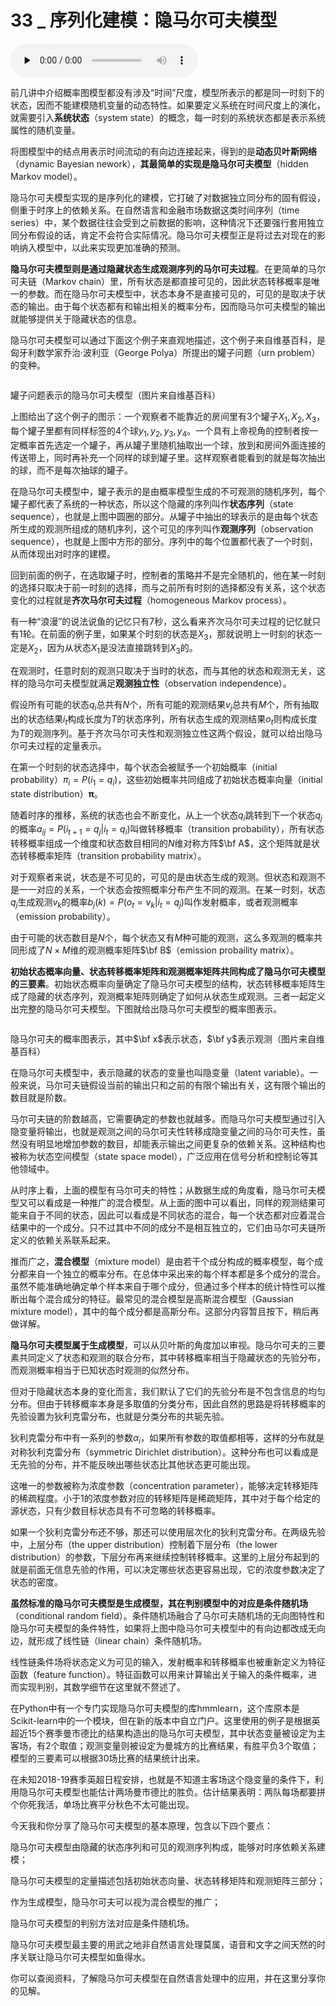 # 33 _ 序列化建模：隐马尔可夫模型

<audio id="audio" title="33 | 序列化建模：隐马尔可夫模型" controls="" preload="none"><source id="mp3" src="https://static001.geekbang.org/resource/audio/b3/76/b36f517336604cf184f5f365013cc276.mp3"></audio>

前几讲中介绍概率图模型都没有涉及“时间”尺度，模型所表示的都是同一时刻下的状态，因而不能建模随机变量的动态特性。如果要定义系统在时间尺度上的演化，就需要引入**系统状态**（system state）的概念，每一时刻的系统状态都是表示系统属性的随机变量。

将图模型中的结点用表示时间流动的有向边连接起来，得到的是**动态贝叶斯网络**（dynamic Bayesian nework），**其最简单的实现是隐马尔可夫模型**（hidden Markov model）。

隐马尔可夫模型实现的是序列化的建模，它打破了对数据独立同分布的固有假设，侧重于时序上的依赖关系。在自然语言和金融市场数据这类时间序列（time series）中，某个数据往往会受到之前数据的影响，这种情况下还要强行套用独立同分布假设的话，肯定不会符合实际情况。隐马尔可夫模型正是将过去对现在的影响纳入模型中，以此来实现更加准确的预测。

**隐马尔可夫模型则是通过隐藏状态生成观测序列的马尔可夫过程**。在更简单的马尔可夫链（Markov chain）里，所有状态是都直接可见的，因此状态转移概率是唯一的参数。而在隐马尔可夫模型中，状态本身不是直接可见的，可见的是取决于状态的输出。由于每个状态都有和输出相关的概率分布，因而隐马尔可夫模型的输出就能够提供关于隐藏状态的信息。

隐马尔可夫模型可以通过下面这个例子来直观地描述，这个例子来自维基百科，是匈牙利数学家乔治·波利亚（George Polya）所提出的罐子问题（urn problem）的变种。

<img src="https://static001.geekbang.org/resource/image/0f/51/0f4c47cfcddb28cfd888891bdddc4d51.png" alt="" />

罐子问题表示的隐马尔可夫模型（图片来自维基百科）

上图给出了这个例子的图示：一个观察者不能靠近的房间里有3个罐子$X_1, X_2, X_3$，每个罐子里都有同样标签的4个球$y_1, y_2, y_3, y_4$。一个具有上帝视角的控制者按一定概率首先选定一个罐子，再从罐子里随机抽取出一个球，放到和房间外面连接的传送带上，同时再补充一个同样的球到罐子里。这样观察者能看到的就是每次抽出的球，而不是每次抽球的罐子。

在隐马尔可夫模型中，罐子表示的是由概率模型生成的不可观测的随机序列，每个罐子都代表了系统的一种状态，所以这个隐藏的序列叫作**状态序列**（state sequence），也就是上图中圆圈的部分。从罐子中抽出的球表示的是由每个状态所生成的观测所组成的随机序列，这个可见的序列叫作**观测序列**（observation sequence），也就是上图中方形的部分。序列中的每个位置都代表了一个时刻，从而体现出对时序的建模。

回到前面的例子，在选取罐子时，控制者的策略并不是完全随机的，他在某一时刻的选择只取决于前一时刻的选择，而与之前所有时刻的选择都没有关系，这个状态变化的过程就是**齐次马尔可夫过程**（homogeneous Markov process）。

有一种“浪漫”的说法说鱼的记忆只有7秒，这么看来齐次马尔可夫过程的记忆就只有1轮。在前面的例子里，如果某个时刻的状态是$X_3$，那就说明上一时刻的状态一定是$X_2$，因为从状态$X_1$是没法直接跳转到$X_3$的。

在观测时，任意时刻的观测只取决于当时的状态，而与其他的状态和观测无关，这样的隐马尔可夫模型就满足**观测独立性**（observation independence）。

假设所有可能的状态$q_i$总共有$N$个，所有可能的观测结果$v_j$总共有$M$个，所有抽取出的状态结果$i_t$构成长度为$T$的状态序列，所有状态生成的观测结果$o_t$则构成长度为$T$的观测序列。基于齐次马尔可夫性和观测独立性这两个假设，就可以给出隐马尔可夫过程的定量表示。

在第一个时刻的状态选择中，每个状态会被赋予一个初始概率（initial probability）$\pi_i = P(i_1 = q_i)$，这些初始概率共同组成了初始状态概率向量（initial state distribution）$\boldsymbol \pi$。

随着时序的推移，系统的状态也会不断变化，从上一个状态$q_i$跳转到下一个状态$q_j$的概率$a_{ij} = P(i_{t + 1} = q_j | i_t = q_i)$叫做转移概率（transition probability），所有状态转移概率组成一个维度和状态数目相同的$N$维对称方阵$\bf A$，这个矩阵就是状态转移概率矩阵（transition probability matrix）。

对于观察者来说，状态是不可见的，可见的是由状态生成的观测。但状态和观测不是一一对应的关系，一个状态会按照概率分布产生不同的观测。在某一时刻，状态$q_j$生成观测$v_k$的概率$b_j(k) = P(o_t = v_k | i_t = q_j)$叫作发射概率，或者观测概率（emission probability）。

由于可能的状态数目是$N$个，每个状态又有$M$种可能的观测，这么多观测的概率共同形成了$N \times M$维的观测概率矩阵$\bf B$（emission probaility matrix）。

**初始状态概率向量、状态转移概率矩阵和观测概率矩阵共同构成了隐马尔可夫模型的三要素**。初始状态概率向量确定了隐马尔可夫模型的结构，状态转移概率矩阵生成了隐藏的状态序列，观测概率矩阵则确定了如何从状态生成观测。三者一起定义出完整的隐马尔可夫模型。下图就给出隐马尔可夫模型的概率图表示。

<img src="https://static001.geekbang.org/resource/image/ce/db/cea8105d25c0cc39235eda14f6b618db.png" alt="" />

隐马尔可夫的概率图表示，其中$\bf x$表示状态，$\bf y$表示观测（图片来自维基百科）

在隐马尔可夫模型中，表示隐藏的状态的变量也叫隐变量（latent variable）。一般来说，马尔可夫链假设当前的输出只和之前的有限个输出有关，这有限个输出的数目就是阶数。

马尔可夫链的阶数越高，它需要确定的参数也就越多。而隐马尔可夫模型通过引入隐变量将输出，也就是观测之间的马尔可夫性转移成隐变量之间的马尔可夫性，虽然没有明显地增加参数的数目，却能表示输出之间更复杂的依赖关系。这种结构也被称为状态空间模型（state space model），广泛应用在信号分析和控制论等其他领域中。

从时序上看，上面的模型有马尔可夫的特性；从数据生成的角度看，隐马尔可夫模型又可以看成是一种推广的混合模型。从上面的图中可以看出，同样的观测结果可能来自于不同的状态，因此可以看成是不同状态的混合，每一个状态都对应着混合结果中的一个成分。只不过其中不同的成分不是相互独立的，它们由马尔可夫链所定义的依赖关系联系起来。

推而广之，**混合模型**（mixture model）是由若干个成分构成的概率模型，每个成分都来自一个独立的概率分布。在总体中采出来的每个样本都是多个成分的混合。虽然不能准确地确定单个样本来自于哪个成分，但通过多个样本的统计特性可以推断出每个混合成分的特征。最常见的混合模型是高斯混合模型（Gaussian mixture model），其中的每个成分都是高斯分布。这部分内容暂且按下，稍后再做详解。

**隐马尔可夫模型属于生成模型**，可以从贝叶斯的角度加以审视。隐马尔可夫的三要素共同定义了状态和观测的联合分布，其中转移概率相当于隐藏状态的先验分布，而观测概率相当于已知状态时观测的似然分布。

但对于隐藏状态本身的变化而言，我们默认了它们的先验分布是不包含信息的均匀分布。但由于转移概率本身是多取值的分类分布，因此自然的思路是将转移概率的先验设置为狄利克雷分布，也就是分类分布的共轭先验。

狄利克雷分布中有一系列的参数$\alpha_i$，如果所有参数的取值都相等，这样的分布就是对称狄利克雷分布（symmetric Dirichlet distribution）。这种分布也可以看成是无先验的分布，并不能反映出哪些状态比其他状态更可能出现。

这唯一的参数被称为浓度参数（concentration parameter），能够决定转移矩阵的稀疏程度。小于1的浓度参数对应的转移矩阵是稀疏矩阵，其中对于每个给定的源状态，只有少数目标状态具有不可忽略的转移概率。

如果一个狄利克雷分布还不够，那还可以使用层次化的狄利克雷分布。在两级先验中，上层分布（the upper distribution）控制着下层分布（the lower distribution）的参数，下层分布再来继续控制转移概率。这里的上层分布起到的就是前面无信息先验的作用，可以决定哪些状态更容易出现，它的浓度参数决定了状态的密度。

**虽然标准的隐马尔可夫模型是生成模型，其在判别模型中的对应是条件随机场**（conditional random field）。条件随机场融合了马尔可夫随机场的无向图特性和隐马尔可夫模型的条件特性，如果将上图中隐马尔可夫模型中的有向边都改成无向边，就形成了线性链（linear chain）条件随机场。

线性链条件场将状态定义为可见的输入，发射概率和转移概率也被重新定义为特征函数（feature function）。特征函数可以用来计算输出关于输入的条件概率，进而实现判别，其数学细节在这里就不赘述了。

在Python中有一个专门实现隐马尔可夫模型的库hmmlearn，这个库原本是Scikit-learn中的一个模块，但在新的版本中自立门户。这里使用的例子是根据英超近15个赛季曼市德比的结果构造出的隐马尔可夫模型，其中状态变量被设定为主客场，有2个取值；观测变量则被设定为曼城方的比赛结果，有胜平负3个取值；模型的三要素可以根据30场比赛的结果统计出来。

在未知2018-19赛季英超日程安排，也就是不知道主客场这个隐变量的条件下，利用隐马尔可夫模型也能估计两场曼市德比的胜负。估计结果表明：两队每场都要拼个你死我活，单场比赛平分秋色不太可能出现。

今天我和你分享了隐马尔可夫模型的基本原理，包含以下四个要点：


隐马尔可夫模型由隐藏的状态序列和可见的观测序列构成，能够对时序依赖关系建模；


隐马尔可夫模型的定量描述包括初始状态向量、状态转移矩阵和观测矩阵三部分；


作为生成模型，隐马尔可夫可以视为混合模型的推广；


隐马尔可夫模型的判别方法对应是条件随机场。


隐马尔可夫模型最主要的用武之地非自然语言处理莫属，语音和文字之间天然的时序关联让隐马尔可夫模型如鱼得水。

你可以查阅资料，了解隐马尔可夫模型在自然语言处理中的应用，并在这里分享你的见解。

<img src="https://static001.geekbang.org/resource/image/d6/5f/d6a7bbe8213c2292b072cd5157d9e45f.jpg" alt="" />


